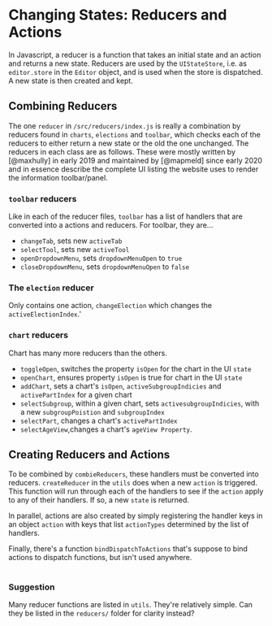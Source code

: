 # Changing States: Reducers and Actions

In Javascript, a reducer is a function that takes an initial state and an action
and returns a new state. Reducers are used by the `UIStateStore`, i.e.
as `editor.store` in the `Editor` object, and is used when the store is dispatched.
A new state is then created and kept. 

## Combining Reducers

The one `reducer` in `/src/reducers/index.js` is really a combination by reducers
found in `charts`, `elections` and `toolbar`, which checks each of the reducers
to either return a new state or the old the one unchanged. The reducers in each
class are as follows. These were mostly written by [@maxhully] in early 2019 and
maintained by [@mapmeld] since early 2020 and in essence describe the complete
UI listing the website uses to render the information toolbar/panel. 

### `toolbar` reducers 
Like in each of the reducer files, `toolbar` has a list of handlers that are converted
into a actions and reducers. For toolbar, they are...
- `changeTab`, sets new `activeTab`
- `selectTool`, sets new `activeTool`
- `openDropdownMenu`, sets `dropdownMenuOpen` to `true`
- `closeDropdownMenu`, sets `dropdownMenuOpen` to `false`

### The `election` reducer
Only contains one action, `changeElection` which changes the `activeElectionIndex`.'

### `chart` reducers
Chart has many more reducers than the others. 
- `toggleOpen`, switches the property `isOpen` for the chart in the UI `state`
- `openChart`, ensures property `isOpen` is true for chart in the UI `state`
- `addChart`, sets a chart's `isOpen`, `activeSubgroupIndicies` and `activePartIndex` for a given chart
- `selectSubgroup`, within a given chart, sets `activesubgroupIndicies`, with a new `subgroupPoistion` and `subgroupIndex` 
- `selectPart`, changes a chart's `activePartIndex`
- `selectAgeView`,changes a chart's `ageView Property`.

## Creating Reducers and Actions

To be combined by `combieReducers`, these handlers must be converted into reducers.
`createReducer` in the `utils` does when a new `action` is triggered. This function
will run through each of the handlers to see if the `action` apply to any of their
handlers. If so, a new `state` is returned. 

In parallel, actions are also created by simply registering the handler keys in an
object `action` with keys that list `actionTypes` determined by the list of handlers.

Finally, there's a function `bindDispatchToActions` that's suppose to bind actions
to dispatch functions, but isn't used anywhere.

# #

### Suggestion
Many reducer functions are listed in `utils`. They're relatively simple. Can they be
listed in the `reducers/` folder for clarity instead?
